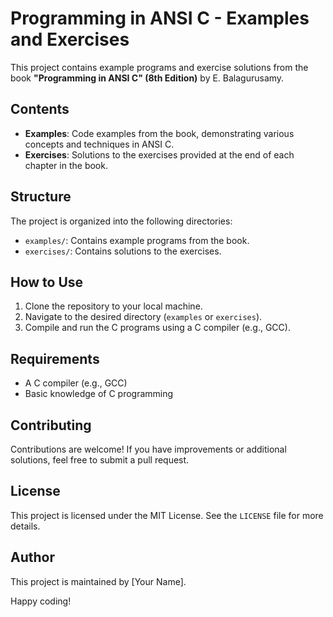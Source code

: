 # Programming in ANSI C - Examples and Exercises

This project contains example programs and exercise solutions from the book **"Programming in ANSI C" (8th Edition)** by E. Balagurusamy.

## Contents

- **Examples**: Code examples from the book, demonstrating various concepts and techniques in ANSI C.
- **Exercises**: Solutions to the exercises provided at the end of each chapter in the book.

## Structure

The project is organized into the following directories:

- `examples/`: Contains example programs from the book.
- `exercises/`: Contains solutions to the exercises.

## How to Use

1. Clone the repository to your local machine.
2. Navigate to the desired directory (`examples` or `exercises`).
3. Compile and run the C programs using a C compiler (e.g., GCC).

## Requirements

- A C compiler (e.g., GCC)
- Basic knowledge of C programming

## Contributing

Contributions are welcome! If you have improvements or additional solutions, feel free to submit a pull request.

## License

This project is licensed under the MIT License. See the `LICENSE` file for more details.

## Author

This project is maintained by [Your Name].

Happy coding!
